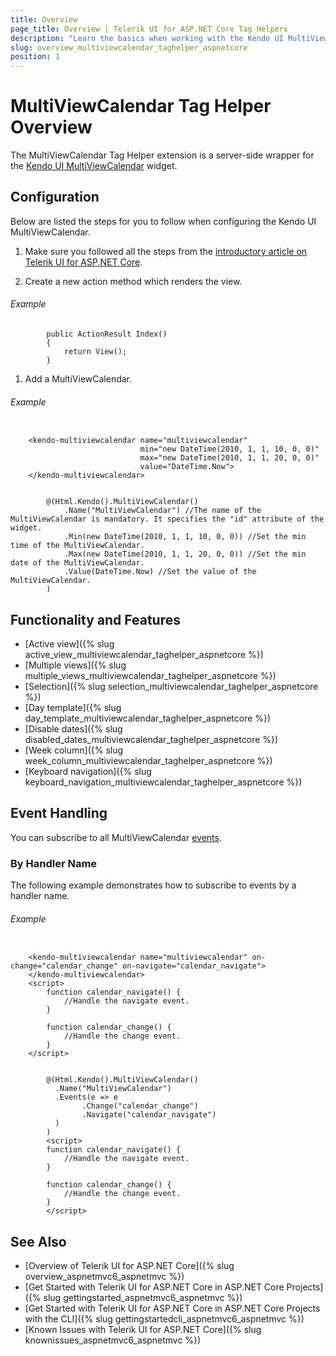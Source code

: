 ```yaml
---
title: Overview
page_title: Overview | Telerik UI for ASP.NET Core Tag Helpers
description: "Learn the basics when working with the Kendo UI MultiViewCalendar tag helper for ASP.NET Core (MVC 6 or ASP.NET Core MVC)."
slug: overview_multiviewcalendar_taghelper_aspnetcore
position: 1
---
```


# MultiViewCalendar Tag Helper Overview

The MultiViewCalendar Tag Helper extension is a server-side wrapper for the [Kendo UI MultiViewCalendar](https://demos.telerik.com/kendo-ui/multiviewcalendar/index) widget.

## Configuration

Below are listed the steps for you to follow when configuring the Kendo UI MultiViewCalendar.

1. Make sure you followed all the steps from the [introductory article on Telerik UI for ASP.NET Core](https://docs.telerik.com/aspnet-core/introduction).

1. Create a new action method which renders the view.

###### Example

            public ActionResult Index()
            {
                return View();
            }

1. Add a MultiViewCalendar.

###### Example

```tab-tagHelper

    <kendo-multiviewcalendar name="multiviewcalendar"
                             min="new DateTime(2010, 1, 1, 10, 0, 0)"
                             max="new DateTime(2010, 1, 1, 20, 0, 0)"
                             value="DateTime.Now">
    </kendo-multiviewcalendar>

```
```tab-Razor

        @(Html.Kendo().MultiViewCalendar()
            .Name("MultiViewCalendar") //The name of the MultiViewCalendar is mandatory. It specifies the "id" attribute of the widget.
            .Min(new DateTime(2010, 1, 1, 10, 0, 0)) //Set the min time of the MultiViewCalendar.
            .Max(new DateTime(2010, 1, 1, 20, 0, 0)) //Set the min date of the MultiViewCalendar.
            .Value(DateTime.Now) //Set the value of the MultiViewCalendar.
        )
```

## Functionality and Features

* [Active view]({% slug active_view_multiviewcalendar_taghelper_aspnetcore %})
* [Multiple views]({% slug multiple_views_multiviewcalendar_taghelper_aspnetcore %})
* [Selection]({% slug selection_multiviewcalendar_taghelper_aspnetcore %})
* [Day template]({% slug day_template_multiviewcalendar_taghelper_aspnetcore %})
* [Disable dates]({% slug disabled_dates_multiviewcalendar_taghelper_aspnetcore %})
* [Week column]({% slug week_column_multiviewcalendar_taghelper_aspnetcore %})
* [Keyboard navigation]({% slug keyboard_navigation_multiviewcalendar_taghelper_aspnetcore %})

## Event Handling

You can subscribe to all MultiViewCalendar [events](http://docs.telerik.com/kendo-ui/api/javascript/ui/multiviewcalendar#events).

### By Handler Name

The following example demonstrates how to subscribe to events by a handler name.

###### Example

```tab-tagHelper

    <kendo-multiviewcalendar name="multiviewcalendar" on-change="calendar_change" on-navigate="calendar_navigate">
    </kendo-multiviewcalendar>
    <script>
        function calendar_navigate() {
            //Handle the navigate event.
        }

        function calendar_change() {
            //Handle the change event.
        }
    </script>

```
```tab-Razor

        @(Html.Kendo().MultiViewCalendar()
          .Name("MultiViewCalendar")
          .Events(e => e
                .Change("calendar_change")
                .Navigate("calendar_navigate")
          )
        )
        <script>
        function calendar_navigate() {
            //Handle the navigate event.
        }

        function calendar_change() {
            //Handle the change event.
        }
        </script>
```

## See Also

* [Overview of Telerik UI for ASP.NET Core]({% slug overview_aspnetmvc6_aspnetmvc %})
* [Get Started with Telerik UI for ASP.NET Core in ASP.NET Core Projects]({% slug gettingstarted_aspnetmvc6_aspnetmvc %})
* [Get Started with Telerik UI for ASP.NET Core in ASP.NET Core Projects with the CLI]({% slug gettingstartedcli_aspnetmvc6_aspnetmvc %})
* [Known Issues with Telerik UI for ASP.NET Core]({% slug knownissues_aspnetmvc6_aspnetmvc %})
